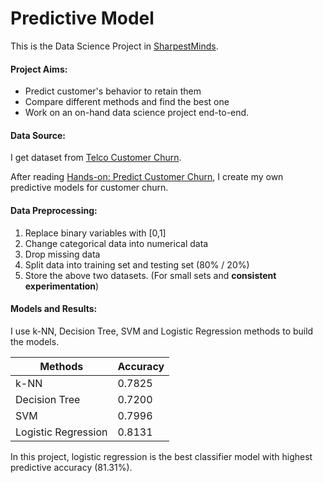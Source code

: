 # Predictive Model

This is the Data Science Project in [SharpestMinds](https://www.sharpestminds.com/).

#### Project Aims:

- Predict customer's behavior to retain them
- Compare different methods and find the best one
- Work on an on-hand data science project end-to-end.

#### Data Source:

I get dataset from [Telco Customer Churn](https://www.kaggle.com/blastchar/telco-customer-churn). 

After reading [Hands-on: Predict Customer Churn](https://towardsdatascience.com/hands-on-predict-customer-churn-5c2a42806266), I create my own predictive models for customer churn.

#### Data Preprocessing:

1. Replace binary variables with [0,1]
2. Change categorical data into numerical data
3. Drop missing data
4. Split data into training set and testing set (80% / 20%)
5. Store the above two datasets. (For small sets and **consistent experimentation**)

#### Models and Results:

I use k-NN, Decision Tree, SVM and Logistic Regression methods to build the models.

| Methods | Accuracy |
| ------- | -------- |
|k-NN|0.7825|
|Decision Tree|0.7200|
|SVM|0.7996|
|Logistic Regression|0.8131|

In this project, logistic regression is the best classifier model with highest predictive accuracy (81.31%).

